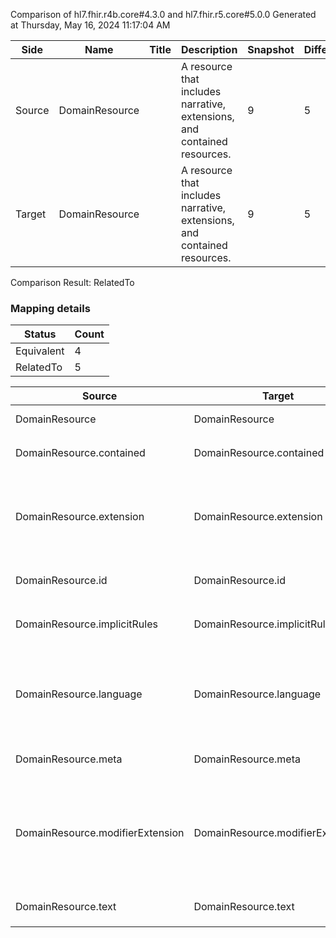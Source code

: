 Comparison of hl7.fhir.r4b.core#4.3.0 and hl7.fhir.r5.core#5.0.0
Generated at Thursday, May 16, 2024 11:17:04 AM

| Side | Name | Title | Description | Snapshot | Differential |
| --- | --- | --- | --- | --- | --- |
| Source | DomainResource |  | A resource that includes narrative, extensions, and contained resources. | 9 | 5 |
| Target | DomainResource |  | A resource that includes narrative, extensions, and contained resources. | 9 | 5 |


Comparison Result: RelatedTo


### Mapping details

| Status | Count |
| ------ | ----- |
Equivalent | 4 |
RelatedTo | 5 |


| Source | Target | Status | Message |
| ------ | ------ | ------ | ------- |
| DomainResource | DomainResource | Equivalent | R4B `DomainResource` maps as Equivalent to R5 `DomainResource` |
| DomainResource.contained | DomainResource.contained | Equivalent | R4B `DomainResource.contained` maps as Equivalent to R5 `DomainResource.contained` |
| DomainResource.extension | DomainResource.extension | RelatedTo | R4B `DomainResource.extension` maps as RelatedTo to R5 `DomainResource.extension` - extension has change due to type change: R4B `extension` `Extension` maps as RelatedTo for R5 `extension` |
| DomainResource.id | DomainResource.id | Equivalent | R4B `DomainResource.id` maps as Equivalent to R5 `DomainResource.id` |
| DomainResource.implicitRules | DomainResource.implicitRules | Equivalent | R4B `DomainResource.implicitRules` maps as Equivalent to R5 `DomainResource.implicitRules` |
| DomainResource.language | DomainResource.language | RelatedTo | R4B `DomainResource.language` maps as RelatedTo to R5 `DomainResource.language` - language made the binding required (from Preferred) for http://hl7.org/fhir/ValueSet/all-languages|5.0.0 |
| DomainResource.meta | DomainResource.meta | Equivalent | R4B `DomainResource.meta` maps as Equivalent to R5 `DomainResource.meta` |
| DomainResource.modifierExtension | DomainResource.modifierExtension | RelatedTo | R4B `DomainResource.modifierExtension` maps as RelatedTo to R5 `DomainResource.modifierExtension` - modifierExtension has change due to type change: R4B `modifierExtension` `Extension` maps as RelatedTo for R5 `modifierExtension` |
| DomainResource.text | DomainResource.text | Equivalent | R4B `DomainResource.text` maps as Equivalent to R5 `DomainResource.text` |

